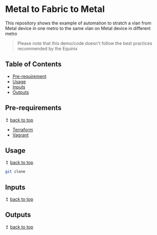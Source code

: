 # Metal to Fabric to Metal
This repository shows the example of automation to stratch a vlan from Metal device in one metro to the same vlan on Metal device in different metro

> Please note that this demo/code doesn't follow the best practices recommended by the Equinix

## Table of Contents
- [Pre-requirement](#pre-requirements)
- [Usage](#usage)
- [Inputs](#inputs)
- [Outputs](#outputs)

## Pre-requirements

↥ [back to top](#table-of-contents)

- [Terraform](https://www.terraform.io/downloads.html)
- [Vagrant](https://www.vagrantup.com/downloads)

## Usage

↥ [back to top](#table-of-contents)


```bash
git clone

```

## Inputs

↥ [back to top](#table-of-contents)

## Outputs

↥ [back to top](#table-of-contents)